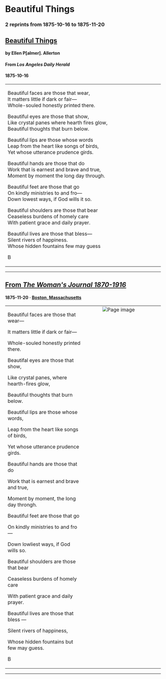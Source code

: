 
# Beautiful Things

### 2 reprints from 1875-10-16 to 1875-11-20

## [Beautiful Things](http://chroniclingamerica.loc.gov/lccn/sn84038806/1875-10-16/ed-1/seq-3/)

#### by Ellen P[almer]. Allerton

#### From _Los Angeles Daily Herald_

#### 1875-10-16

<table style="width: 100%;"><tr><td style="width: 50%">

Beautiful faces are those that wear,  
It matters little if dark or fair—    
Whole-souled honestly printed there.  
  
Beautiful eyes are those that show,  
Like crystal panes where hearth fires glow,  
Beautiful thoughts that burn below.  
  
Beautiful lips are those whose words  
Leap from the heart like songs of birds,  
Yet whose utterance prudence girds.  
  
Beautiful hands are those that do  
Work that is earnest and brave and true,  
Moment by moment the long day through.  
  
Beautiful feet are those that go  
On kindly ministries to and fro—  
Down lowest ways, if God wills it so.  
  
Beautiful shoulders are those that bear  
Ceaseless burdens of homely care  
With patient grace and daily prayer.  
  
Beautiful lives are those that bless—  
Silent rivers of happiness.  
Whose hidden fountains few may guess  
  
B
</td></tr></table>

---

## [From _The Woman's Journal 1870-1916_](https://archive.org/details/sim_the-womans-journal_1875-11-20_6_47/page/n5/mode/1up?view=theater)

#### 1875-11-20 &middot; [Boston, Massachusetts](http://dbpedia.org/resource/Boston)

<table style="width: 100%;"><tr><td style="width: 50%">

Beautiful faces are those that wear—  
  
It matters little if dark or fair—  
  
Whole-souled honestly printed there.  
  
Beautifal eyes are those that show,  
  
Like crystal panes, where hearth-fires glow,  
  
Beautiful thoughts that burn below.  
  
Beautiful lips are those whose words,  
  
Leap from the heart like songs of birds,  
  
Yet whose utterance prudence girds.  
  
Beautiful hands are those that do  
  
Work that is earnest and brave and true,  
  
Moment by moment, the long day throngh.  
  
Beautiful feet are those that go  
  
On kindly ministries to and fro—  
  
Down lowliest ways, if God wills so.  
  
Beautiful shoulders are those that bear  
  
Ceaseless burdens of homely care  
  
With patient grace and daily prayer.  
  
Beautiful lives are those that bless —  
  
Silent rivers of happiness,  
  
Whose hidden fountains but few may guess.  
  
B
</td><td style="width: 50%; max-height: 75%; margin: auto; display: block;">
<img alt="Page image" src="https://iiif.archive.org/image/iiif/2/sim_the-womans-journal_1875-11-20_6_47%2Fsim_the-womans-journal_1875-11-20_6_47_jp2.zip%2Fsim_the-womans-journal_1875-11-20_6_47_jp2%2Fsim_the-womans-journal_1875-11-20_6_47_0005.jp2/pct:12.226313,33.021077,13.059485,13.583138/,600/0/default.jpg"/>
</td>
</tr></table>

---

